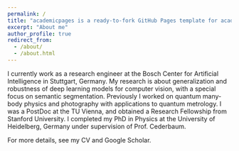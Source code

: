 ```yaml
---
permalink: /
title: "academicpages is a ready-to-fork GitHub Pages template for academic personal websites"
excerpt: "About me"
author_profile: true
redirect_from: 
  - /about/
  - /about.html
---
```


I currently work as a research engineer at the Bosch Center for Artificial Intelligence in Stuttgart, Germany. My research is about generalization and  robustness of deep learning models for computer vision, with a special focus on semantic segmentation. Previously I worked on quantum many-body physics and photography with applications to quantum metrology. I was a PostDoc at the TU Vienna, and obtained a Research Fellowship from Stanford University. I completed my PhD in Physics at the University of Heidelberg, Germany under supervision of Prof. Cederbaum.

For more details, see my CV and Google Scholar.
